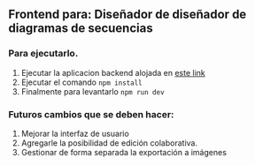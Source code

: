##  Frontend para: Diseñador de diseñador de diagramas de secuencias

### Para ejecutarlo.
1. Ejecutar la aplicacion backend alojada en [este link](https://github.com/danelerr/diagrama-secuencia-backend)
2. Ejecutar el comando  `npm install`
3. Finalmente para levantarlo `npm run dev` 

### Futuros cambios que se deben hacer:
1. Mejorar la interfaz de usuario 
2. Agregarle la posibilidad de edición colaborativa.
3. Gestionar de forma separada la exportación a imágenes


